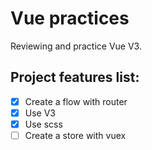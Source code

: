 # Vue practices

Reviewing and practice Vue V3.

## Project features list:

- [x] Create a flow with router
- [x] Use V3
- [x] Use scss
- [ ] Create a store with vuex
